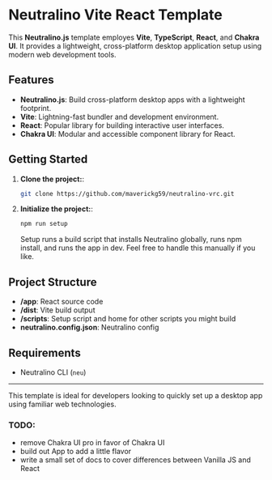 # Neutralino Vite React Template

This **Neutralino.js** template employes **Vite**, **TypeScript**, **React**, and **Chakra UI**. It provides a lightweight, cross-platform desktop application setup using modern web development tools.

## Features

- **Neutralino.js**: Build cross-platform desktop apps with a lightweight footprint.
- **Vite**: Lightning-fast bundler and development environment.
- **React**: Popular library for building interactive user interfaces.
- **Chakra UI**: Modular and accessible component library for React.

## Getting Started

1. **Clone the project:**:

   ```bash
   git clone https://github.com/maverickg59/neutralino-vrc.git
   ```

2. **Initialize the project:**:

   ```bash
   npm run setup
   ```

   Setup runs a build script that installs Neutralino globally, runs npm install, and runs the app in dev. Feel free to handle this manually if you like.

## Project Structure

- **/app**: React source code
- **/dist**: Vite build output
- **/scripts**: Setup script and home for other scripts you might build
- **neutralino.config.json**: Neutralino config

## Requirements

- Neutralino CLI (`neu`)

---

This template is ideal for developers looking to quickly set up a desktop app using familiar web technologies.

### TODO:

- remove Chakra UI pro in favor of Chakra UI
- build out App to add a little flavor
- write a small set of docs to cover differences between Vanilla JS and React
